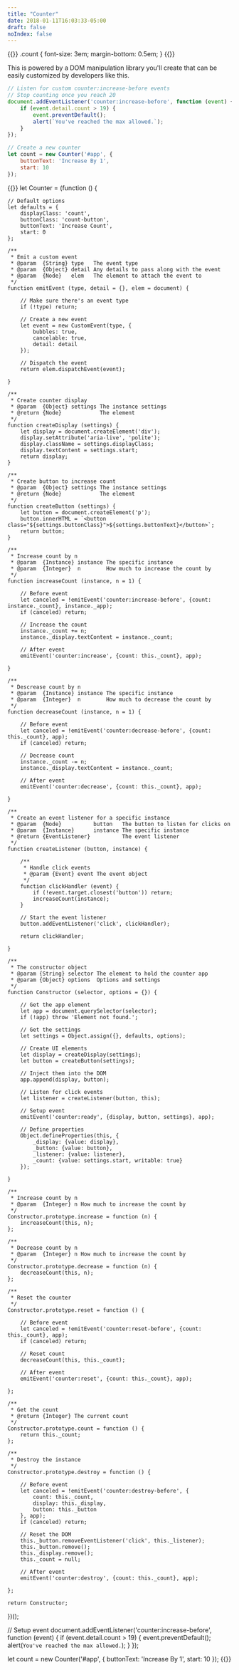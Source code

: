 ```yaml
---
title: "Counter"
date: 2018-01-11T16:03:33-05:00
draft: false
noIndex: false
---
```


{{<css>}}
.count {
	font-size: 3em;
	margin-bottom: 0.5em;
}
{{</css>}}

<div id="app"></div>

This is powered by a DOM manipulation library you'll create that can be easily customized by developers like this.

```js
// Listen for custom counter:increase-before events
// Stop counting once you reach 20
document.addEventListener('counter:increase-before', function (event) {
	if (event.detail.count > 19) {
		event.preventDefault();
		alert(`You've reached the max allowed.`);
	}
});

// Create a new counter
let count = new Counter('#app', {
	buttonText: 'Increase By 1',
	start: 10
});
```

{{<js>}}
let Counter = (function () {

	// Default options
	let defaults = {
		displayClass: 'count',
		buttonClass: 'count-button',
		buttonText: 'Increase Count',
		start: 0
	};

	/**
	 * Emit a custom event
	 * @param  {String} type   The event type
	 * @param  {Object} detail Any details to pass along with the event
	 * @param  {Node}   elem   The element to attach the event to
	 */
	function emitEvent (type, detail = {}, elem = document) {

		// Make sure there's an event type
		if (!type) return;

		// Create a new event
		let event = new CustomEvent(type, {
			bubbles: true,
			cancelable: true,
			detail: detail
		});

		// Dispatch the event
		return elem.dispatchEvent(event);

	}

	/**
	 * Create counter display
	 * @param  {Object} settings The instance settings
	 * @return {Node}            The element
	 */
	function createDisplay (settings) {
		let display = document.createElement('div');
		display.setAttribute('aria-live', 'polite');
		display.className = settings.displayClass;
		display.textContent = settings.start;
		return display;
	}

	/**
	 * Create button to increase count
	 * @param  {Object} settings The instance settings
	 * @return {Node}            The element
	 */
	function createButton (settings) {
		let button = document.createElement('p');
		button.innerHTML = `<button class="${settings.buttonClass}">${settings.buttonText}</button>`;
		return button;
	}

	/**
	 * Increase count by n
	 * @param  {Instance} instance The specific instance
	 * @param  {Integer}  n        How much to increase the count by
	 */
	function increaseCount (instance, n = 1) {

		// Before event
		let canceled = !emitEvent('counter:increase-before', {count: instance._count}, instance._app);
		if (canceled) return;

		// Increase the count
		instance._count += n;
		instance._display.textContent = instance._count;

		// After event
		emitEvent('counter:increase', {count: this._count}, app);

	}

	/**
	 * Descrease count by n
	 * @param  {Instance} instance The specific instance
	 * @param  {Integer}  n        How much to decrease the count by
	 */
	function decreaseCount (instance, n = 1) {

		// Before event
		let canceled = !emitEvent('counter:decrease-before', {count: this._count}, app);
		if (canceled) return;

		// Decrease count
		instance._count -= n;
		instance._display.textContent = instance._count;

		// After event
		emitEvent('counter:decrease', {count: this._count}, app);

	}

	/**
	 * Create an event listener for a specific instance
	 * @param  {Node}          button   The button to listen for clicks on
	 * @param  {Instance}      instance The specific instance
	 * @return {EventListener}          The event listener
	 */
	function createListener (button, instance) {

		/**
		 * Handle click events
		 * @param {Event} event The event object
		 */
		function clickHandler (event) {
			if (!event.target.closest('button')) return;
			increaseCount(instance);
		}

		// Start the event listener
		button.addEventListener('click', clickHandler);

		return clickHandler;

	}

	/**
	 * The constructor object
	 * @param {String} selector The element to hold the counter app
	 * @param {Object} options  Options and settings
	 */
	function Constructor (selector, options = {}) {

		// Get the app element
		let app = document.querySelector(selector);
		if (!app) throw 'Element not found.';

		// Get the settings
		let settings = Object.assign({}, defaults, options);

		// Create UI elements
		let display = createDisplay(settings);
		let button = createButton(settings);

		// Inject them into the DOM
		app.append(display, button);

		// Listen for click events
		let listener = createListener(button, this);

		// Setup event
		emitEvent('counter:ready', {display, button, settings}, app);

		// Define properties
		Object.defineProperties(this, {
			_display: {value: display},
			_button: {value: button},
			_listener: {value: listener},
			_count: {value: settings.start, writable: true}
		});

	}

	/**
	 * Increase count by n
	 * @param  {Integer} n How much to increase the count by
	 */
	Constructor.prototype.increase = function (n) {
		increaseCount(this, n);
	};

	/**
	 * Decrease count by n
	 * @param  {Integer} n How much to increase the count by
	 */
	Constructor.prototype.decrease = function (n) {
		decreaseCount(this, n);
	};

	/**
	 * Reset the counter
	 */
	Constructor.prototype.reset = function () {

		// Before event
		let canceled = !emitEvent('counter:reset-before', {count: this._count}, app);
		if (canceled) return;

		// Reset count
		decreaseCount(this, this._count);

		// After event
		emitEvent('counter:reset', {count: this._count}, app);

	};

	/**
	 * Get the count
	 * @return {Integer} The current count
	 */
	Constructor.prototype.count = function () {
		return this._count;
	};

	/**
	 * Destroy the instance
	 */
	Constructor.prototype.destroy = function () {

		// Before event
		let canceled = !emitEvent('counter:destroy-before', {
			count: this._count,
			display: this._display,
			button: this._button
		}, app);
		if (canceled) return;

		// Reset the DOM
		this._button.removeEventListener('click', this._listener);
		this._button.remove();
		this._display.remove();
		this._count = null;

		// After event
		emitEvent('counter:destroy', {count: this._count}, app);

	};

	return Constructor;

})();

// Setup event
document.addEventListener('counter:increase-before', function (event) {
	if (event.detail.count > 19) {
		event.preventDefault();
		alert(`You've reached the max allowed.`);
	}
});

let count = new Counter('#app', {
	buttonText: 'Increase By 1',
	start: 10
});
{{</js>}}